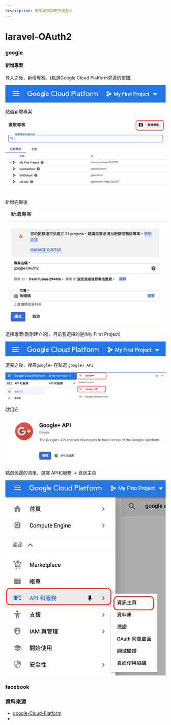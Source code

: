 ```yaml
---
description: 教學如何設定快速登入
---
```


# laravel-OAuth2

### google

#### 新增專案

登入之後，新增專案。\(點選Google Cloud Platform旁邊的按鈕\)

![](../.gitbook/assets/jie-tu-20201102-xia-wu-2.41.35.png)

點選新增專案



![](../.gitbook/assets/jie-tu-20201102-xia-wu-2.41.54.png)

新增完畢後

![](../.gitbook/assets/jie-tu-20201102-xia-wu-2.42.39.png)

選擇專案\(剛剛建立的\)，目前我選擇的是\(My First Project\)

![](../.gitbook/assets/jie-tu-20201102-xia-wu-2.44.16.png)

選完之後，搜尋`google+` 在點選 `google+ API`

![](../.gitbook/assets/jie-tu-20201102-xia-wu-2.49.05.png)

啟用它

![](../.gitbook/assets/jie-tu-20201102-xia-wu-2.50.16.png)

點選旁邊的清單。選擇 API和服務 -&gt; 資訊主頁

![](../.gitbook/assets/jie-tu-20201102-xia-wu-2.47.18.png)



### facebook



### 資料來源

* [google-Cloud-Platform](https://console.cloud.google.com/)
* 
